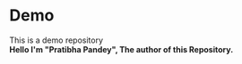 # Demo
This is a demo repository
<br>
<b>
Hello I'm "Pratibha Pandey", The author of this Repository.
</b>
